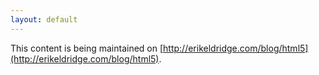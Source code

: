 ```yaml
---
layout: default
---
```


This content is being maintained on [http://erikeldridge.com/blog/html5](http://erikeldridge.com/blog/html5).

